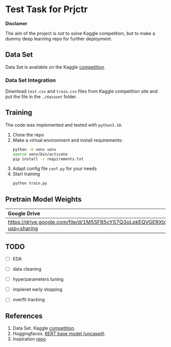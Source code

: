 # Test Task for Prjctr

**Disclamer**

The aim of the project is *not* to solve Kaggle competition, but to make a dummy deep learning repo for further deployment.

## Data Set

Data Set is available on the Kaggle [competition](https://www.kaggle.com/competitions/commonlitreadabilityprize/overview).

### Data Set Integration

Download `test.csv` and `train.csv` files from Kaggle competition site and put the file in the `./dataset` folder.

## Training

The code was implemented and tested with `python3.10`.

1. Clone the repo
2. Make a virtual environment and install requirements:
   ```bash
   python -m venv venv
   source venv/bin/activate
   pip install -r requirements.txt
   ```
3. Adapt config file `conf.py` for your needs
4. Start training
   ```bash
   python train.py
   ```


## Pretrain Model Weights

| Google Drive                                                                       | Size | Epochs | RMSE   |
| :--------------------------------------------------------------------------------- | ---- | ------ | ------ |
| https://drive.google.com/file/d/1M5SFB5cYS7Q3oLpkEQVGERXtquwPxury/view?usp=sharing | 418M | 5      | 0.6346 |


## TODO
- [ ] EDA
- [ ] data cleaning
- [ ] hyperparameters tuning
- [ ] implenet early stopping
- [ ] overfit tracking


## References

1. Data Set. Kaggle [competition](https://www.kaggle.com/competitions/commonlitreadabilityprize/overview).
2. Huggingfaces. [BERT base model (uncased)](https://huggingface.co/bert-base-uncased).
3. Inspiration [repo](https://github.com/Taher-web-dev/CommonLit-Readability-Prize/)
